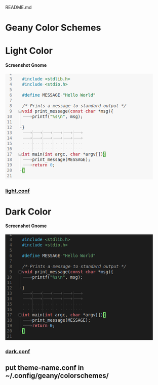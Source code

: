 README.md
###
# Geany Color Schemes

# Light Color
#### Screenshot Gnome
![screenshot](screenshot-gnome-light.png)
### [light.conf](light.conf)


# Dark Color
#### Screenshot Gnome
![screenshot](screenshot-gnome-dark.png)
### [dark.conf](dark.conf)


## put theme-name.conf in ~/.config/geany/colorschemes/

